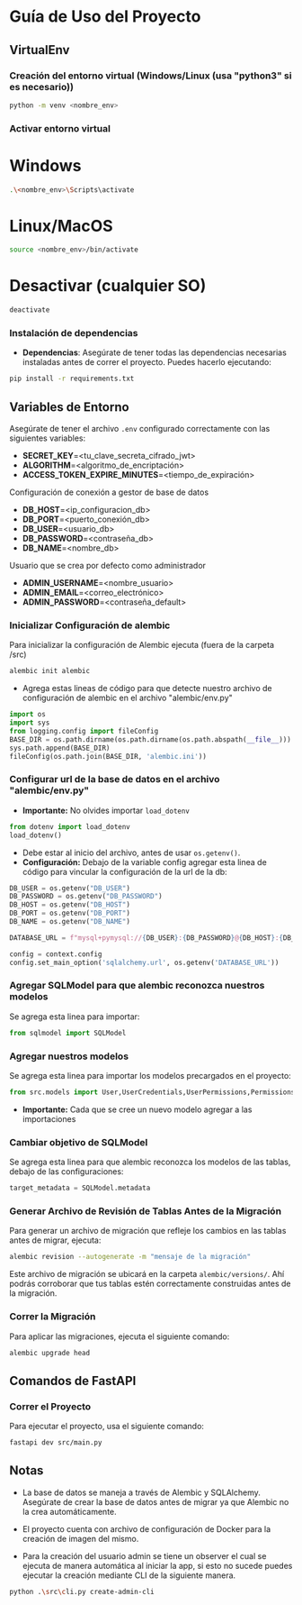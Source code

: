 # Guía de Uso del Proyecto

## VirtualEnv
### Creación del entorno virtual (Windows/Linux (usa "python3" si es necesario))
```bash
python -m venv <nombre_env>
```

### Activar entorno virtual
# Windows
```bash
.\<nombre_env>\Scripts\activate
```

# Linux/MacOS
```bash
source <nombre_env>/bin/activate
```

# Desactivar (cualquier SO)
```bash
deactivate
```

### Instalación de dependencias
- **Dependencias**: Asegúrate de tener todas las dependencias necesarias instaladas antes de correr el proyecto. Puedes hacerlo ejecutando:
```bash
pip install -r requirements.txt
```

## Variables de Entorno
Asegúrate de tener el archivo `.env` configurado correctamente con las siguientes variables:

- **SECRET_KEY**=<tu_clave_secreta_cifrado_jwt>
- **ALGORITHM**=<algoritmo_de_encriptación>
- **ACCESS_TOKEN_EXPIRE_MINUTES**=<tiempo_de_expiración>

Configuración de conexión a gestor de base de datos
- **DB_HOST**=<ip_configuracion_db>
- **DB_PORT**=<puerto_conexión_db>
- **DB_USER**=<usuario_db>
- **DB_PASSWORD**=<contraseña_db>
- **DB_NAME**=<nombre_db>

Usuario que se crea por defecto como administrador
- **ADMIN_USERNAME**=<nombre_usuario>
- **ADMIN_EMAIL**=<correo_electrónico>
- **ADMIN_PASSWORD**=<contraseña_default>

### Inicializar Configuración de alembic
Para inicializar la configuración de Alembic ejecuta (fuera de la carpeta /src)
```bash
alembic init alembic
```

- Agrega estas lineas de código para que detecte nuestro archivo de configuración de alembic en el archivo "alembic/env.py"

```Python
import os
import sys
from logging.config import fileConfig
BASE_DIR = os.path.dirname(os.path.dirname(os.path.abspath(__file__)))
sys.path.append(BASE_DIR)
fileConfig(os.path.join(BASE_DIR, 'alembic.ini'))
```

### Configurar url de la base de datos en el archivo "alembic/env.py"
- **Importante:** No olvides importar `load_dotenv`
```Python
from dotenv import load_dotenv
load_dotenv()
```
- Debe estar al inicio del archivo, antes de usar `os.getenv()`.
-  **Configuración:** Debajo de la variable config agregar esta linea de código para vincular la configuración de la url de la db: 
```Python
DB_USER = os.getenv("DB_USER")
DB_PASSWORD = os.getenv("DB_PASSWORD")
DB_HOST = os.getenv("DB_HOST")
DB_PORT = os.getenv("DB_PORT")
DB_NAME = os.getenv("DB_NAME")

DATABASE_URL = f"mysql+pymysql://{DB_USER}:{DB_PASSWORD}@{DB_HOST}:{DB_PORT}/{DB_NAME}"

config = context.config
config.set_main_option('sqlalchemy.url', os.getenv('DATABASE_URL'))
```

### Agregar SQLModel para que alembic reconozca nuestros modelos
Se agrega esta linea para importar:
```Python
from sqlmodel import SQLModel
```

### Agregar nuestros modelos
Se agrega esta linea para importar los modelos precargados en el proyecto: 
```Python
from src.models import User,UserCredentials,UserPermissions,Permissions
```
- **Importante:** Cada que se cree un nuevo modelo agregar a las importaciones

### Cambiar objetivo de SQLModel
Se agrega esta linea para que alembic reconozca los modelos de las tablas, debajo de las configuraciones:
```Python
target_metadata = SQLModel.metadata
```

### Generar Archivo de Revisión de Tablas Antes de la Migración
Para generar un archivo de migración que refleje los cambios en las tablas antes de migrar, ejecuta:
```bash
alembic revision --autogenerate -m "mensaje de la migración"
```
Este archivo de migración se ubicará en la carpeta `alembic/versions/`.
Ahí podrás corroborar que tus tablas estén correctamente construidas antes de la migración.

### Correr la Migración
Para aplicar las migraciones, ejecuta el siguiente comando:
```bash
alembic upgrade head
```

## Comandos de FastAPI
### Correr el Proyecto
Para ejecutar el proyecto, usa el siguiente comando:
```bash
fastapi dev src/main.py
```

## Notas
- La base de datos se maneja a través de Alembic y SQLAlchemy. Asegúrate de crear la base de datos antes de migrar ya que Alembic no la crea automáticamente.

- El proyecto cuenta con archivo de configuración de Docker para la creación de imagen del mismo.

- Para la creación del usuario admin se tiene un observer el cual se ejecuta de manera automática al iniciar la app, si esto no sucede puedes ejecutar la creación mediante CLI de la siguiente manera.
```bash
python .\src\cli.py create-admin-cli
```
